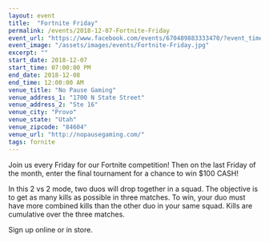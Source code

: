 ```yaml
---
layout: event
title:  "Fortnite Friday"
permalink: /events/2018-12-07-Fortnite-Friday
event_url: "https://www.facebook.com/events/670489883333470/?event_time_id=670489916666800"
event_image: "/assets/images/events/Fortnite-Friday.jpg"
excerpt: ""
start_date: 2018-12-07
start_time: 07:00:00 PM
end_date: 2018-12-08
end_time: 12:00:00 AM
venue_title: "No Pause Gaming"
venue_address_1: "1700 N State Street"
venue_address_2: "Ste 16"
venue_city: "Provo"
venue_state: "Utah"
venue_zipcode: "84604"
venue_url: "http://nopausegaming.com/"
tags: fornite
---
```


Join us every Friday for our Fortnite competition! Then on the last Friday of the month, enter the final tournament for a chance to win $100 CASH! 

In this 2 vs 2 mode, two duos will drop together in a squad. The objective is to get as many kills as possible in three matches. To win, your duo must have more combined kills than the other duo in your same squad. Kills are cumulative over the three matches. 

Sign up online or in store.